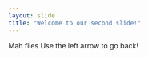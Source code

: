 ```yaml
---
layout: slide
title: "Welcome to our second slide!"
---
```

Mah files
Use the left arrow to go back!
